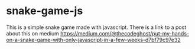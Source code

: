 # snake-game-js
This is a simple snake game made with javascript. There is a link to a post about this on medium https://medium.com/@thecodeghost/put-my-hands-on-a-snake-game-with-only-javascript-in-a-few-weeks-d7bf79c97e32
